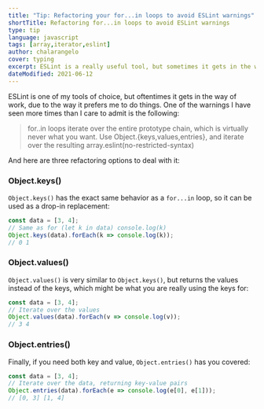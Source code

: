 ```yaml
---
title: "Tip: Refactoring your for...in loops to avoid ESLint warnings"
shortTitle: Refactoring for...in loops to avoid ESLint warnings
type: tip
language: javascript
tags: [array,iterator,eslint]
author: chalarangelo
cover: typing
excerpt: ESLint is a really useful tool, but sometimes it gets in the way. Learn how to refactor code to get rid of a common warning.
dateModified: 2021-06-12
---
```


ESLint is one of my tools of choice, but oftentimes it gets in the way of work, due to the way it prefers me to do things. One of the warnings I have seen more times than I care to admit is the following:

> for..in loops iterate over the entire prototype chain, which is virtually never what you want. Use Object.{keys,values,entries}, and iterate over the resulting array.eslint(no-restricted-syntax)

And here are three refactoring options to deal with it:

### Object.keys()

`Object.keys()` has the exact same behavior as a `for...in` loop, so it can be used as a drop-in replacement:

```js
const data = [3, 4];
// Same as for (let k in data) console.log(k)
Object.keys(data).forEach(k => console.log(k));
// 0 1
```

### Object.values()

`Object.values()` is very similar to `Object.keys()`, but returns the values instead of the keys, which might be what you are really using the keys for:

```js
const data = [3, 4];
// Iterate over the values
Object.values(data).forEach(v => console.log(v));
// 3 4
```

### Object.entries()

Finally, if you need both key and value, `Object.entries()` has you covered:

```js
const data = [3, 4];
// Iterate over the data, returning key-value pairs
Object.entries(data).forEach(e => console.log(e[0], e[1]));
// [0, 3] [1, 4]
```
